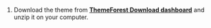 
1. Download the theme from [**ThemeForest Download dashboard**](https://themeforest.net/downloads) and unzip it on your computer.

